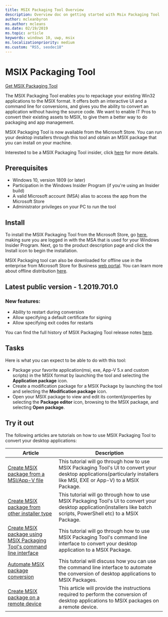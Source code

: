 ```yaml
---
title: MSIX Packaging Tool Overview
description: Overview doc on getting started with Msix Packaging Tool
author: mcleanbyron
ms.author: mcleans
ms.date: 02/19/2019
ms.topic: article
keywords: windows 10, uwp, msix
ms.localizationpriority: medium
ms.custom: "RS5, seodec18"
---
```


# MSIX Packaging Tool 

<div class="nextstepaction"><p><a class="x-hidden-focus" href="https://www.microsoft.com/en-us/p/msix-packaging-tool/9n5lw3jbcxkf" data-linktype="external">Get MSIX Packaging Tool</a></p></div>

The MSIX Packaging Tool enables you to repackage your existing Win32 applications to the MSIX format. It offers both an interactive UI and a command line for conversions, and gives you the ability to convert an application without having the source code. We want to enable IT Pros to convert their existing assets to MSIX, to give them a better way to do packaging and app management.

MSIX Packaging Tool is now available from the Microsoft Store. You can run your desktop installers through this tool and obtain an MSIX package that you can install on your machine.

Interested to be a MSIX Packaging Tool insider, click [here](packaging-tool/insider-program.md) for more details.

## Prerequisites

- Windows 10, version 1809 (or later)
- Participation in the Windows Insider Program (if you're using an Insider build)
- A valid Microsoft account (MSA) alias to access the app from the Microsoft Store 
- Administrator privileges on your PC to run the tool
 
 ## Install
 
To install the MSIX Packaging Tool from the Microsoft Store, go [here](https://www.microsoft.com/en-us/p/msix-packaging-tool/9n5lw3jbcxkf), making sure you are logged in with the MSA that is used for your Windows Insider Program. Next, go to the product description page and click the Install icon to begin the installation.

MSIX Packaging tool can also be downloaded for offline use in the enterprise from Microsoft Store for Business [web portal](https://businessstore.microsoft.com/). You can learn more about offline distribution [here](https://docs.microsoft.com/en-us/microsoft-store/distribute-offline-apps#download-an-offline-licensed-app).

 
## Latest public version - 1.2019.701.0

### New features:

- Ability to restart during conversion
- Allow specifying a default certificate for signing
- Allow specifying exit codes for restarts

You can find the full history of MSIX Packaging Tool release notes [here](packaging-tool/release-notes/history.md).

 ## Tasks
 
Here is what you can expect to be able to do with this tool:
 
- Package your favorite application(msi, exe, App-V 5.x and custom scripts) in the MSIX format by launching the tool and selecting the **Application package** icon.
- Create a modification package for a MSIX Package by launching the tool and selecting the **Modification package** icon. 
- Open your MSIX package to view and edit its content/properties by selecting the **Package editor** icon, browsing to the MSIX package, and selecting **Open package**.

## Try it out 

The following articles are tutorials on how to use MSIX Packaging Tool to convert your desktop applications: 

| Article | Description |
|-------|-------------|
| [Create MSIX package from a MSI/App-V file](packaging-tool/create-app-package-MSI-VM.md) | This tutorial will go through how to use MSIX Packaging Tool's UI to convert your desktop applications(particularly installers like MSI, EXE or App-V) to a MSIX Package. |
| [Create MSIX package from other installer type](packaging-tool/create-other-installer.md) | This tutorial will go through how to use MSIX Packaging Tool's UI to convert your desktop application(installers like batch scripts, PowerShell etc) to a MSIX Package. |
| [Create MSIX package using MSIX Packaging Tool's command line interface](packaging-tool/package-conversion-cli.md) | This tutorial will go through how to use MSIX Packaging Tool's command line interface to convert your desktop application to a MSIX Package. |
| [Automate MSIX package conversion](packaging-tool/automate-conversion.md) | This tutorial will discuss how you can use the command line interface to automate the conversion of desktop applications to MSIX Packages. |
| [Create MSIX package on a remote device](packaging-tool/remote-conversion-setup.md) | This article will provide the instructions required to perform the conversion of desktop applications to MSIX packages on a remote device. |
